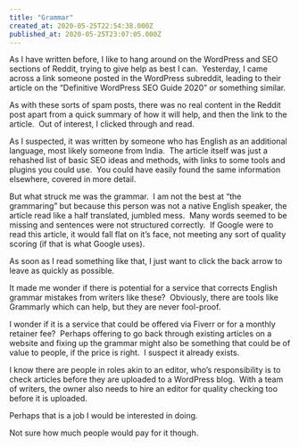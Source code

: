 ```yaml
---
title: "Grammar"
created_at: 2020-05-25T22:54:38.000Z
published_at: 2020-05-25T23:07:05.000Z
---
```

As I have written before, I like to hang around on the WordPress and SEO sections of Reddit, trying to give help as best I can.  Yesterday, I came across a link someone posted in the WordPress subreddit, leading to their article on the “Definitive WordPress SEO Guide 2020” or something similar.

As with these sorts of spam posts, there was no real content in the Reddit post apart from a quick summary of how it will help, and then the link to the article.  Out of interest, I clicked through and read.

As I suspected, it was written by someone who has English as an additional language, most likely someone from India.  The article itself was just a rehashed list of basic SEO ideas and methods, with links to some tools and plugins you could use.  You could have easily found the same information elsewhere, covered in more detail.

But what struck me was the grammar.  I am not the best at “the grammaring” but because this person was not a native English speaker, the article read like a half translated, jumbled mess.  Many words seemed to be missing and sentences were not structured correctly.  If Google were to read this article, it would fall flat on it’s face, not meeting any sort of quality scoring (if that is what Google uses).

As soon as I read something like that, I just want to click the back arrow to leave as quickly as possible.

It made me wonder if there is potential for a service that corrects English grammar mistakes from writers like these?  Obviously, there are tools like Grammarly which can help, but they are never fool-proof.

I wonder if it is a service that could be offered via Fiverr or for a monthly retainer fee?  Perhaps offering to go back through existing articles on a website and fixing up the grammar might also be something that could be of value to people, if the price is right.  I suspect it already exists.

I know there are people in roles akin to an editor, who’s responsibility is to check articles before they are uploaded to a WordPress blog.  With a team of writers, the owner also needs to hire an editor for quality checking too before it is uploaded.

Perhaps that is a job I would be interested in doing.

Not sure how much people would pay for it though.
